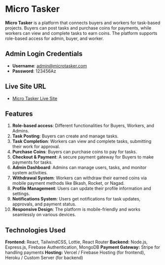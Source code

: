 # Micro Tasker

**Micro Tasker** is a platform that connects buyers and workers for task-based projects. Buyers can post tasks and purchase coins for payments, while workers can view and complete tasks to earn coins. The platform supports role-based access for admin, buyer, and worker.

## Admin Login Credentials
- **Username**: admin@microtasker.com
- **Password**: 123456Az

## Live Site URL
- [Micro Tasker Live Site]([https://microtasker.com](https://micro-tasker-cc8a1.web.app))

## Features
1. **Role-based access**: Different functionalities for Buyers, Workers, and Admins.
2. **Task Posting**: Buyers can create and manage tasks.
3. **Task Completion**: Workers can view and complete tasks, submitting their work for approval.
4. **Purchase Coins**: Buyers can purchase coins to pay for tasks.
5. **Checkout & Payment**: A secure payment gateway for Buyers to make payments for tasks.
6. **Admin Dashboard**: Admins can manage users, tasks, and monitor system activities.
7. **Withdrawal System**: Workers can withdraw their earned coins via mobile payment methods like Bkash, Rocket, or Nagad.
8. **Profile Management**: Users can update their profile information and settings.
9. **Notifications System**: Users get notifications for task updates, approvals, and payment status.
10. **Responsive Design**: The platform is mobile-friendly and works seamlessly on various devices.

## Technologies Used
**Frontend:** React, TailwindCSS, Lottie, React Router
**Backend:** Node.js, Express.js, Firebase Authentication, MongoDB
**Payment Gateway:** Stripe for handling payments
**Hosting:** Vercel / Firebase Hosting (for frontend), Heroku / Custom Server (for backend)